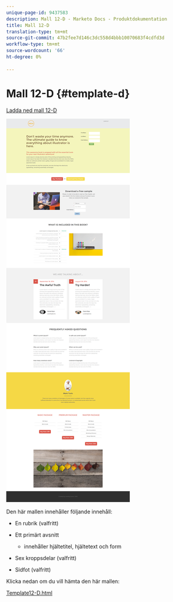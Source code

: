 ```yaml
---
unique-page-id: 9437583
description: Mall 12-D - Marketo Docs - Produktdokumentation
title: Mall 12-D
translation-type: tm+mt
source-git-commit: 47b2fee7d146c3dc558d4bbb10070683f4cdfd3d
workflow-type: tm+mt
source-wordcount: '66'
ht-degree: 0%

---
```



# Mall 12-D {#template-d}

[Ladda ned mall 12-D](http://docs.marketo.com/download/attachments/9437583/template-12d.html?version=1&amp;modificationdate=1438211617000&amp;api=v2)

![](assets/image2015-8-4-14-3a42-3a2.png)

Den här mallen innehåller följande innehåll:

* En rubrik (valfritt)
* Ett primärt avsnitt

   * innehåller hjältetitel, hjältetext och form

* Sex kroppsdelar (valfritt)
* Sidfot (valfritt)

Klicka nedan om du vill hämta den här mallen:

[Template12-D.html](http://docs.marketo.com/download/attachments/9437583/template-12d.html?version=1&amp;modificationdate=1438211617000&amp;api=v2)
